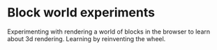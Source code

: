 # Block world experiments
Experimenting with rendering a world of blocks in the browser to learn about 3d rendering. Learning by reinventing the wheel.
